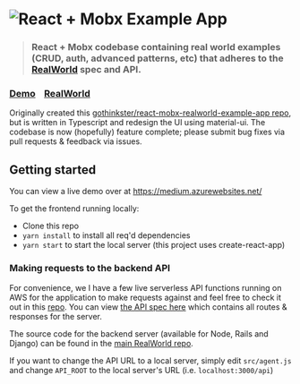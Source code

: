 # ![React + Mobx Example App](project-logo.png)

> ### React + Mobx codebase containing real world examples (CRUD, auth, advanced patterns, etc) that adheres to the [RealWorld](https://github.com/gothinkster/realworld-example-apps) spec and API.

### [Demo](https://medium.azurewebsites.net/)&nbsp;&nbsp;&nbsp;&nbsp;[RealWorld](https://github.com/gothinkster/realworld)

Originally created this [gothinkster/react-mobx-realworld-example-app repo](https://github.com/gothinkster/react-mobx-realworld-example-app), but is written in Typescript and redesign the UI using material-ui. The codebase is now (hopefully) feature complete; please submit bug fixes via pull requests & feedback via issues.

## Getting started

You can view a live demo over at https://medium.azurewebsites.net/

To get the frontend running locally:

- Clone this repo
- `yarn install` to install all req'd dependencies
- `yarn start` to start the local server (this project uses create-react-app)


### Making requests to the backend API

For convenience, we I have a few live serverless API functions running on AWS for the application to make requests against and feel free to check it out in this [repo](https://github.com/QingpingMeng/medium-clone-api). You can view [the API spec here](https://github.com/GoThinkster/productionready/blob/master/api) which contains all routes & responses for the server.

The source code for the backend server (available for Node, Rails and Django) can be found in the [main RealWorld repo](https://github.com/gothinkster/realworld).

If you want to change the API URL to a local server, simply edit `src/agent.js` and change `API_ROOT` to the local server's URL (i.e. `localhost:3000/api`)
